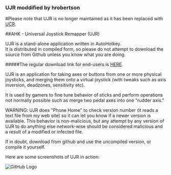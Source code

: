 ### UJR moddified by hrobertson

#Please note that UJR is no longer maintained as it has been replaced with [UCR](https://github.com/evilC/UCR).

##AHK - Universal Joystick Remapper (UJR)

UJR is a stand-alone application written in AutoHotkey.   
It is distributed in compiled form, so please do not attempt to download the source from Github unless you know what you are doing.

#####The regular download link for end-users is [HERE]( http://evilc.com/proj/ujr).

UJR is an application for taking axes or buttons from one or more physical joysticks, and merging them onto a virtual joystick (with tweaks such as axis inversion, deadzones, sensitivity etc).

It is used by gamers to fine tune behavior of sticks and perform operations not normally possible such as merge two pedal axes into one "rudder axis."

WARNING: UJR does "Phone Home" to check version number (it reads a text file from my web site) so it can let you know if a newer version is available. This behavior is non-malicious, but any attempt by any version of UJR to do anything else network-wise should be considered malicious and a result of a modified or infected file.

If in doubt, download from github and use the uncompiled version, or compile it yourself.

Here are some screenshots of UJR in action:

![GitHub Logo](http://evilc.com/files/ahk/vjoy/ujr.png)
